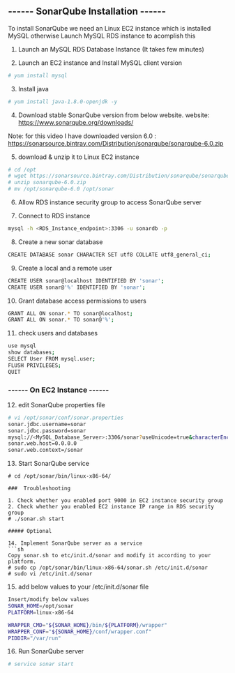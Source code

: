 ##                                 ------ SonarQube Installation ------ 

To install SonarQube we need an Linux EC2 instance which is installed MySQL otherwise Launch MySQL RDS instance to acomplish this

1. Launch an MySQL RDS Database Instance (It takes few minutes) 

2. Launch an EC2 instance and Install MySQL client version 

```sh
# yum install mysql
```

3. Install java 
```sh
# yum install java-1.8.0-openjdk -y
```
4. Download stable SonarQube version from below website. 
website: https://www.sonarqube.org/downloads/

Note: for this video I have downloaded version 6.0 : https://sonarsource.bintray.com/Distribution/sonarqube/sonarqube-6.0.zip

5. download & unzip it to Linux EC2 instance
```sh
# cd /opt
# wget https://sonarsource.bintray.com/Distribution/sonarqube/sonarqube-6.0.zip
# unzip sonarqube-6.0.zip
# mv /opt/sonarqube-6.0 /opt/sonar
```
6. Allow RDS instance security group to access SonarQube server 

7. Connect to RDS instance 
```sh 
mysql -h <RDS_Instance_endpoint>:3306 -u sonardb -p 
```

8. Create a new sonar database
```sh
CREATE DATABASE sonar CHARACTER SET utf8 COLLATE utf8_general_ci;
```

9. Create a local and a remote user
```sh
CREATE USER sonar@localhost IDENTIFIED BY 'sonar';
CREATE USER sonar@'%' IDENTIFIED BY 'sonar';
```

10. Grant database access permissions to users 
```sh
GRANT ALL ON sonar.* TO sonar@localhost;
GRANT ALL ON sonar.* TO sonar@'%';
```

11. check users and databases 
```sh
use mysql
show databases;
SELECT User FROM mysql.user;
FLUSH PRIVILEGES;
QUIT
```
###       ------ On EC2 Instance ------

12. edit SonarQube properties file 
```sh
# vi /opt/sonar/conf/sonar.properties
sonar.jdbc.username=sonar
sonar.jdbc.password=sonar
mysql://<MySQL_Database_Server>:3306/sonar?useUnicode=true&characterEncoding=utf8&rewriteBatchedStatements=true&useConfigs=maxPerformance&useSSL=false
sonar.web.host=0.0.0.0
sonar.web.context=/sonar

```

13. Start SonarQube service 
```
# cd /opt/sonar/bin/linux-x86-64/

###  Troubleshooting 

1. Check whether you enabled port 9000 in EC2 instance security group
2. Check whether you enabled EC2 instance IP range in RDS security group
# ./sonar.sh start

##### Optional 

14. Implement SonarQube server as a service
```sh
Copy sonar.sh to etc/init.d/sonar and modify it according to your platform.
# sudo cp /opt/sonar/bin/linux-x86-64/sonar.sh /etc/init.d/sonar
# sudo vi /etc/init.d/sonar
```

15. add below values to your /etc/init.d/sonar file
```sh
Insert/modify below values
SONAR_HOME=/opt/sonar
PLATFORM=linux-x86-64

WRAPPER_CMD="${SONAR_HOME}/bin/${PLATFORM}/wrapper"
WRAPPER_CONF="${SONAR_HOME}/conf/wrapper.conf"
PIDDIR="/var/run"
```

16. Run SonarQube server
```sh
# service sonar start
```
